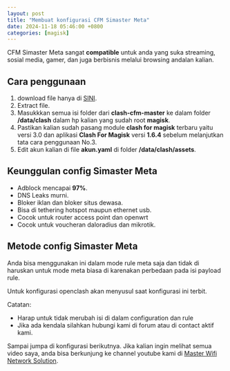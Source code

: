 ```yaml
---
layout: post
title: "Membuat konfigurasi CFM Simaster Meta"
date: 2024-11-18 05:46:00 +0800
categories: [magisk]
---
```


CFM Simaster Meta sangat **compatible** untuk anda yang suka streaming, sosial media, gamer, dan juga berbisnis melalui browsing andalan kalian.

## Cara penggunaan

1. download file hanya di <a href="/download-config-simaster-meta" target="_blank">SINI</a>.
2. Extract file.
3. Masukkkan semua isi folder dari **clash-cfm-master** ke dalam folder **/data/clash** dalam hp kalian yang sudah root **magisk**.
4. Pastikan kalian sudah pasang module **clash for magisk** terbaru yaitu versi 3.0 dan aplikasi **Clash For Magisk** versi **1.6.4** sebelum melanjutkan tata cara penggunaan No.3.
5. Edit akun kalian di file **akun.yaml** di folder **/data/clash/assets**.

## Keunggulan config Simaster Meta

- Adblock mencapai **97%**.
- DNS Leaks murni.
- Bloker iklan dan bloker situs dewasa.
- Bisa di tethering hotspot maupun ethernet usb.
- Cocok untuk router access point dan openwrt
- Cocok untuk voucheran daloradius dan mikrotik.

## Metode config Simaster Meta

Anda bisa menggunakan ini dalam mode rule meta saja dan tidak di haruskan untuk mode meta biasa di karenakan perbedaan pada isi payload rule.

Untuk konfigurasi openclash akan menyusul saat konfigurasi ini terbit.

Catatan:
- Harap untuk tidak merubah isi di dalam configuration dan rule
- Jika ada kendala silahkan hubungi kami di forum atau di contact aktif kami.

Sampai jumpa di konfigurasi berikutnya.
Jika kalian ingin melihat semua video saya, anda bisa berkunjung ke channel youtube kami di [Master Wifi Network Solution](https://youtube.com/@masterwifinetworksolution).
